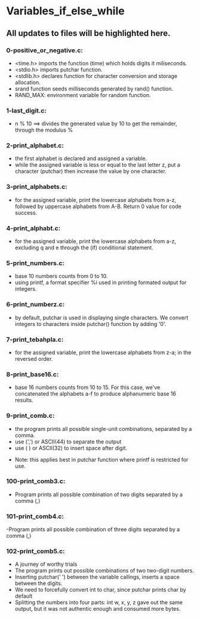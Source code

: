 # Variables_if_else_while
## All updates to files will be highlighted here.

### 0-positive_or_negative.c:

- <time.h> imports the function (time) which holds digits it miliseconds.
- <stdio.h> imports putchar function.
- <stdlib.h> declares function for character conversion and storage allocation. 
- srand function seeds milliseconds generated  by rand() function.
- RAND_MAX: environment variable for random function.

### 1-last_digit.c: 

- n % 10 ==> divides the generated value by 10 to get the remainder, through the modulus %

### 2-print_alphabet.c:
- the first alphabet is declared and assigned a variable.
- while the assigned variable is less or equal to the last letter z, put a character (putchar)
  then increase the value by one character.

### 3-print_alphabets.c:

- for the assigned variable, print the lowercase alphabets from a-z, followed by uppercase 
  alphabets from A-B. Return 0 value for code success.

### 4-print_alphabt.c:

- for the assigned variable, print the lowercase alphabets from a-z, excluding q and e through
  the (if) conditional statement.

### 5-print_numbers.c:

- base 10 numbers counts from 0 to 10.
- using printf, a format specifier %i used in printing formated output for integers.

### 6-print_numberz.c:

- by default, putchar is used in displaying single characters.
  We convert integers to characters inside putchar() function by adding '0'.

### 7-print_tebahpla.c:

- for the assigned variable, print the lowercase alphabets from z-a; in the reversed order.

### 8-print_base16.c:

- base 16 numbers counts from 10 to 15. For this case, we've concatenated the alphabets a-f 
  to produce alphanumeric base 16 results.

### 9-print_comb.c:

- the program prints all possible single-unit combinations, separated by a comma.
- use (',') or ASCII(44) to separate the output
- use ( ) or ASCII(32) to insert space after digit.
* Note: this applies best in putchar function where printf is restricted for use. 

### 100-print_comb3.c:

- Program prints all possible combination of two digits separated by a comma (,)

### 101-print_comb4.c:
-Program prints all possible combination of three digits separated by a comma (,)

### 102-print_comb5.c:

- A journey of worthy trials
- The program prints out possible combinations of two two-digit numbers.
- Inserting putchar(' ') between the variable callings, inserts a space between the digits.
- We need to forcefully convert int to char, since putchar prints char by default
- Splitting the numbers into four parts: int w, x, y, z gave out the same output, but it
  was not authentic enough and consumed more bytes.

